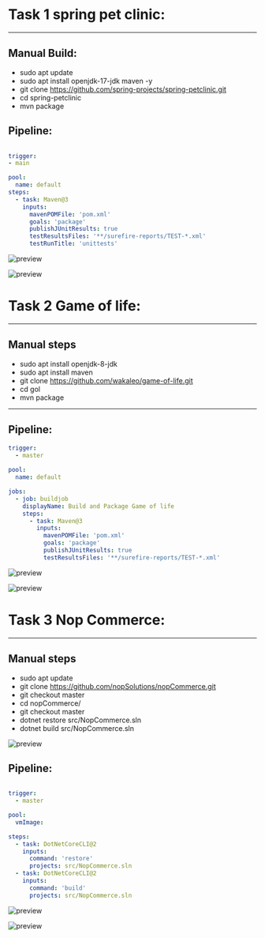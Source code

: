 # Task 1 spring pet clinic: 
---------------------------

Manual Build:
------------
*  sudo apt update
*  sudo apt install openjdk-17-jdk maven -y
*  git clone https://github.com/spring-projects/spring-petclinic.git
*  cd spring-petclinic
*  mvn package 

Pipeline:
---------
```yaml

trigger:
- main

pool:
  name: default
steps:
  - task: Maven@3
    inputs: 
      mavenPOMFile: 'pom.xml' 
      goals: 'package'
      publishJUnitResults: true 
      testResultsFiles: '**/surefire-reports/TEST-*.xml'
      testRunTitle: 'unittests'
```
![preview](./images/4.PNG)

![preview](./images/11.PNG)

# Task 2 Game of life:
---------------------------
      
Manual steps
------------
- sudo apt install openjdk-8-jdk
- sudo apt install maven 
- git clone https://github.com/wakaleo/game-of-life.git
- cd gol
- mvn package
---
Pipeline:
---------
```yaml
trigger:
  - master
  
pool:
  name: default

jobs:
  - job: buildjob
    displayName: Build and Package Game of life
    steps:
      - task: Maven@3
        inputs:
          mavenPOMFile: 'pom.xml'
          goals: 'package'
          publishJUnitResults: true
          testResultsFiles: '**/surefire-reports/TEST-*.xml'
```

![preview](./images/6.PNG)

![preview](./images/10.PNG)

# Task 3 Nop Commerce:
----------------------
      
Manual steps
------------
* sudo apt update
* git clone https://github.com/nopSolutions/nopCommerce.git
* git checkout master
* cd nopCommerce/
* git checkout master
* dotnet restore src/NopCommerce.sln
* dotnet build src/NopCommerce.sln

![preview](./images/7.PNG)

Pipeline:
---------
```yaml

trigger:
  - master

pool:
  vmImage: 

steps: 
  - task: DotNetCoreCLI@2 
    inputs: 
      command: 'restore'
      projects: src/NopCommerce.sln
  - task: DotNetCoreCLI@2 
    inputs: 
      command: 'build'
      projects: src/NopCommerce.sln

```
![preview](./images/9.PNG)

![preview](./images/8.PNG)

